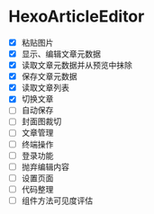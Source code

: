 # HexoArticleEditor
- [x] 粘贴图片
- [x] 显示、编辑文章元数据
- [x] 读取文章元数据并从预览中抹除
- [x] 保存文章元数据
- [x] 读取文章列表
- [x] 切换文章
- [ ] 自动保存
- [ ] 封面图裁切
- [ ] 文章管理
- [ ] 终端操作
- [ ] 登录功能
- [ ] 抛弃编辑内容
- [ ] 设置页面
- [ ] 代码整理
- [ ] 组件方法可见度评估